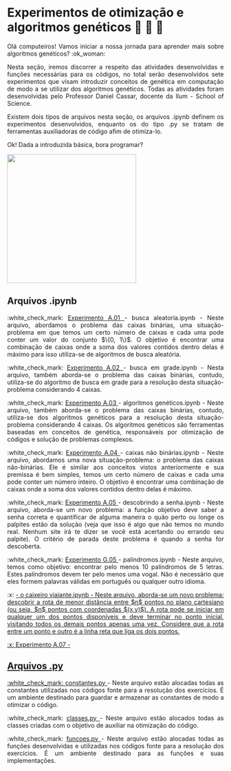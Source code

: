 # Experimentos de otimização e algoritmos genéticos :test_tube: :dna: :microscope: 

<p align="justify"> Olá computeiros! Vamos iniciar a nossa jornada para aprender mais sobre algoritmos genéticos? :ok_woman: </p>

<p align="justify">
Nesta seção, iremos discorrer a respeito das atividades desenvolvidas e funções necessárias para os códigos, no total serão desenvolvidos sete experimentos que visam introduzir conceitos de genética em computação de modo a se utilizar dos algoritmos genéticos. Todas as atividades foram desenvolvidas pelo Professor Daniel Cassar, docente da Ilum - School of Science. </p>

<p align="justify"> Existem dois tipos de arquivos nesta seção, os arquivos .ipynb definem os experimentos desenvolvidos, enquanto os do tipo .py se tratam de ferramentas auxiliadoras de código afim de otimiza-lo.</p>

<p align="justify"> Ok! Dada a introduzida básica, bora programar?</p>

<p align="justify"><img src="https://user-images.githubusercontent.com/106678040/225717363-f85c2c46-c3c2-4193-8d80-bdf15d48d438.gif" width="300" height="300" > </p>



## Arquivos .ipynb
<p align="justify">
:white_check_mark: <a href="https://github.com/monocas/Redes-Neurais-e-Algoritmos-Geneticos/blob/main/AlgoritmosGeneticos/experimento%20A.01%20-%20busca%20aleatoria.ipynb"> Experimento A.01 </a> - busca aleatoria.ipynb - Neste arquivo, abordamos o problema das caixas binárias, uma situação-problema em que temos um certo número de caixas e cada uma pode conter um valor do conjunto $\{0, 1\}$. O objetivo é encontrar uma combinação de caixas onde a soma dos valores contidos dentro delas é máximo para isso utiliza-se de algoritmos de busca aleatória. </p>

<p align="justify">
:white_check_mark: <a href="https://github.com/monocas/Redes-Neurais-e-Algoritmos-Geneticos/blob/main/AlgoritmosGeneticos/experimento%20A.02%20-%20busca%20em%20grade.ipynb"> Experimento A.02 </a> - busca em grade.ipynb - Nesta arquivo, também aborda-se o problema das caixas binárias, contudo, utiliza-se do algoritmo de busca em grade para a resolução desta situação-problema considerando 4 caixas. </p>
</p>

<p align="justify">
:white_check_mark: <a href="https://github.com/monocas/Redes-Neurais-e-Algoritmos-Geneticos/blob/main/AlgoritmosGeneticos/experimento%20A.03%20-%20algoritmo%20genetico.ipynb"> Experimento A.03 </a> - algoritmos genéticos.ipynb - Neste arquivo, também aborda-se o problema das caixas binárias, contudo, utiliza-se dos algoritmos genéticos para a resolução desta situação-problema considerando 4 caixas. Os algoritmos genéticos são ferramentas baseadas em conceitos de genética, responsáveis por otimização de códigos e solução de problemas complexos.  </p>

<p align="justify">
:white_check_mark: <a href="https://github.com/monocas/Redes-Neurais-e-Algoritmos-Geneticos/blob/main/AlgoritmosGeneticos/experimento%20A.04%20-%20caixas%20nao-binarias.ipynb"> Experimento A.04 </a>- caixas não binárias.ipynb - Neste arquivo, abordamos uma nova situação-problema: o problema das caixas não-binárias. Ele é similar aos conceitos vistos anteriormente e sua premissa é bem simples, temos um certo número de caixas e cada uma pode conter um número inteiro. O objetivo é encontrar uma combinação de caixas onde a soma dos valores contidos dentro delas é máximo.
</p>

<p align="justify">
:white_check_mark: <a href="https://github.com/monocas/Redes-Neurais-e-Algoritmos-Geneticos/blob/main/AlgoritmosGeneticos/experimento%20A.05%20-%20descobrindo%20a%20senha.ipynb"> Experimento A.05 </a> - descobrindo a senha.ipynb - Neste arquivo, aborda-se um novo problema: a função objetivo deve saber a senha correta e quantificar de alguma maneira o quão perto ou longe os palpites estão da solução (veja que isso é algo que não temos no mundo real. Nenhum site irá te dizer se você está acertando ou errando seu palpite). O critério de parada deste problema é quando a senha for descoberta.
</p>

<p align="justify">
:white_check_mark: <a href="https://github.com/monocas/Redes-Neurais-e-Algoritmos-Geneticos/blob/main/AlgoritmosGeneticos/experimento%20GA.05%20-%20palindromos.ipynb"> Experimento G.05 </a> - palindromos.ipynb - Neste arquivo, temos como objetivo: encontrar pelo menos 10 palíndromos de 5 letras. Estes palíndromos devem ter pelo menos uma vogal. Não é necessário que eles formem palavras válidas em português ou qualquer outro idioma.
</p>

<p align="justify">
:x:  <a href="AAA LINK AQUI" Experimento A.06 - </a> - o caixeiro viajante.ipynb - Neste arquivo, aborda-se um novo problema: descobrir a rota de menor distância entre $n$ pontos no plano cartesiano (ou seja, $n$ pontos com coordenadas $(x,y)$). A rota pode se iniciar em qualquer um dos pontos disponíveis e deve terminar no ponto inicial, visitando todos os demais pontos apenas uma vez. Considere que a rota entre um ponto e outro é a linha reta que liga os dois pontos.

<p align="justify">
:x: Experimento A.07 - </p>


## Arquivos .py
<p align="justify">
:white_check_mark: <a href="https://github.com/monocas/Redes-Neurais-e-Algoritmos-Geneticos/blob/main/AlgoritmosGeneticos/constantes.py">  constantes.py </a> - Neste arquivo estão alocadas todas as constantes utilizadas nos códigos fonte para a resolução dos exercícios. É um ambiente destinado para guardar e armazenar as constantes de modo a otimizar o código. </p>

<p align="justify">
:white_check_mark: <a href="https://github.com/monocas/Redes-Neurais-e-Algoritmos-Geneticos/blob/main/AlgoritmosGeneticos/classes.py">  classes.py </a> - Neste arquivo estão alocados todas as classes criadas com o objetivo de auxiliar na otimização do código. </p>

<p align="justify">
:white_check_mark: <a href="https://github.com/monocas/Redes-Neurais-e-Algoritmos-Geneticos/blob/main/AlgoritmosGeneticos/funcoes.py"> funcoes.py </a> - Neste arquivo estão alocadas todas as funções desenvolvidas e utilizadas nos códigos fonte para a resolução dos exercícios. É um ambiente destinado para as funções e suas implementações. </p>
